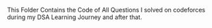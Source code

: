 This Folder Contains the Code of All Questions I solved on codeforces during my DSA Learning Journey and after that.
